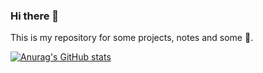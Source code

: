 ### Hi there 👋

<!--
**acCyz/acCyz** is a ✨ _special_ ✨ repository because its `README.md` (this file) appears on your GitHub profile.

Here are some ideas to get you started:

- 🔭 I’m currently working on ...
- 🌱 I’m currently learning ...
- 👯 I’m looking to collaborate on ...
- 🤔 I’m looking for help with ...
- 💬 Ask me about ...
- 📫 How to reach me: ...
- 😄 Pronouns: ...
- ⚡ Fun fact: ...
-->
This is my repository for some projects, notes and some 💩.

[![Anurag's GitHub stats](https://github-readme-stats.vercel.app/api?username=acCyz?count_private=true)](https://github.com/anuraghazra/github-readme-stats)

